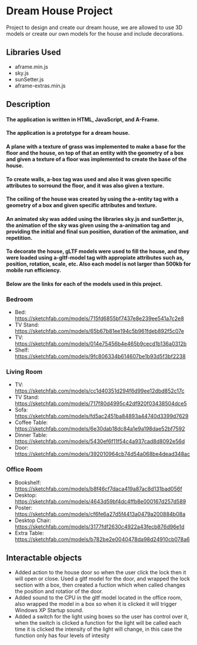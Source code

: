 # Dream House Project
Project to design and create our dream house, we are allowed to use 3D models or create our own models for the house and include decorations.

## Libraries Used
- aframe.min.js
- sky.js
- sunSetter.js
- aframe-extras.min.js

## Description
#### The application is written in HTML, JavaScript, and A-Frame.
#### The application is a prototype for a dream house.
#### A plane with a texture of grass was implemented to make a base for the floor and the house, on top of that an entity with the geometry of a box and given a texture of a floor was implemented to create the base of the house.
#### To create walls, a-box tag was used and also it was given specific attributes to sorround the floor, and it was also given a texture.
#### The ceiling of the house was created by using the a-entity tag with a geometry of a box and given specific attributes and texture.
#### An animated sky was added using the libraries sky.js and sunSetter.js, the animation of the sky was given using the a-animation tag and providing the initial and final sun position, duration of the animation, and repetition.
#### To decorate the house, gLTF models were used to fill the house, and they were loaded using a-gltf-model tag with appropiate attributes such as, position, rotation, scale, etc. Also each model is not larger than 500kb for mobile run efficiency.
#### Below are the links for each of the models used in this project.
### Bedroom
- Bed: https://sketchfab.com/models/715fd6855bf7437e8e239ee541a7c2e8
- TV Stand: https://sketchfab.com/models/65b67b81ee194c5b961fdeb892f5c07e
- TV: https://sketchfab.com/models/014e75456b4e465b9cecd1b136a0312b
- Shelf: https://sketchfab.com/models/9fc806334b614607be1b93d5f3bf2238
### Living Room
- TV: https://sketchfab.com/models/cc1d40351d294f6d99ee12dbd852c17c
- TV Stand: https://sketchfab.com/models/717f80d4995c42df920f03438504dce5
- Sofa: https://sketchfab.com/models/fd5ac2451ba84893a44740d3399d7629
- Coffee Table: https://sketchfab.com/models/6e30dab18dc84a1e9a198dae52bf7592
- Dinner Table: https://sketchfab.com/models/5430ef6f11f54c4a937cad8d8092e56d
- Door: https://sketchfab.com/models/392010964cb74d54a068be4dead348ac
### Office Room
- Bookshelf: https://sketchfab.com/models/b8f46cf7daca419a87ac8d131bad056f
- Desktop: https://sketchfab.com/models/4643d59bf4dc4ffb8e000167d257d589
- Poster: https://sketchfab.com/models/cf6fe6a27d5f4413a0479a200884b08a
- Desktop Chair: https://sketchfab.com/models/3177fdf2630c4922a43fecb876d96e1d
- Extra Table: https://sketchfab.com/models/b782be2e0040478da98d24910cb078a6

## Interactable objects
- Added action to the house door so when the user click the lock then it will open or close. Used a gltf model for the door, and wrapped the lock section with a box, then created a fuction which when called changes the position and rotatior of the door.
- Added sound to the CPU in the gltf model located in the office room, also wrapped the model in a box so when it is clicked it will trigger Windows XP Startup sound.
- Added a switch for the light using boxes so the user has control over it, when the switch is clicked a function for the light will be called each time it is clicked the intensity of the light will change, in this case the function only has four levels of intesity  


